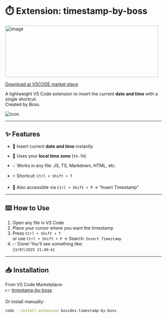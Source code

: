 # ⏱️ Extension: timestamp-by-boss

<img width="492" height="166" alt="image" src="https://github.com/user-attachments/assets/3be14cea-cff7-4c58-afe5-3cd51a487125" />

[Download at VSCODE market place](https://marketplace.visualstudio.com/items?itemName=bossdev.timestamp-by-boss)

A lightweight VS Code extension to insert the current **date and time** with a single shortcut.  
Created by Boss.

![icon](https://raw.githubusercontent.com/Sahasawat-Boss/timestamp-by-boss/main/icon.png)

---

## ✨ Features

- 📅 Insert current **date and time** instantly
- 🧠 Uses your **local time zone** (`th-TH`)
- 💡 Works in any file: JS, TS, Markdown, HTML, etc.
- ⚡ Shortcut: `Ctrl + Shift + T`

- 🧭 Also accessible via `Ctrl + Shift + P` → “Insert Timestamp”

---

## ⌨️ How to Use

1. Open any file in VS Code
2. Place your cursor where you want the timestamp
3. Press `Ctrl + Shift + T`  
   or use `Ctrl + Shift + P` → Search: `Insert Timestamp`
4. ✅ Done! You’ll see something like:  
   `23/07/2025 21:40:41`

---

## 📥 Installation

From VS Code Marketplace:  
👉 [timestamp-by-boss](https://marketplace.visualstudio.com/items?itemName=bossdev.timestamp-by-boss)

Or install manually:

```bash
code --install-extension bossdev.timestamp-by-boss